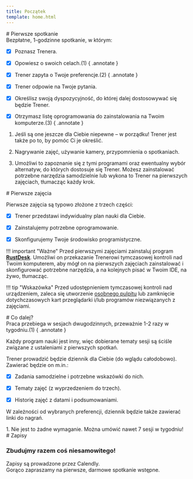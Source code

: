```yaml
---
title: Początek
template: home.html
---
```

<div class="heading" markdown>
# Pierwsze spotkanie
</div>
<div class="annotate" markdown>
Bezpłatne, 1-godzinne spotkanie, w którym:

- [x] Poznasz Trenera.

- [x] Opowiesz o swoich celach.(1)
{ .annotate }

- [x] Trener zapyta o Twoje preferencje.(2)
{ .annotate }

- [x] Trener odpowie na Twoje pytania.

- [x] Określisz swoją dyspozycyjność, do której dalej dostosowywać się będzie Trener.

- [x] Otrzymasz listę oprogramowania do zainstalowania na Twoim komputerze.(3)
{ .annotate }

</div>

1.  Jeśli są one jeszcze dla Ciebie niepewne – w porządku! Trener jest także po to, by pomóc Ci je    określić.

2.  Nagrywanie zajęć, używanie kamery, przypomnienia o spotkaniach.

3.  Umożliwi to zapoznanie się z tymi programami oraz ewentualny wybór alternatyw, do których dostosuje się Trener. Możesz zainstalować potrzebne narzędzia samodzielnie lub wykona to Trener na pierwszych zajęciach, tłumacząc każdy krok.

<div class="heading" markdown>
# Pierwsze zajęcia
</div>

Pierwsze zajęcia są typowo złożone z trzech części:

- [x] Trener przedstawi indywidualny plan nauki dla Ciebie.

- [x] Zainstalujemy potrzebne oprogramowanie.

- [x] Skonfigurujemy Twoje środowisko programistyczne.

!!! important "Ważne"
    Przed pierwszymi zajęciami zainstaluj program [**RustDesk**](https://rustdesk.com/). Umożliwi on przekazanie Trenerowi tymczasowej kontroli nad Twoim komputerem, aby mógł on na pierwszych zajęciach zainstalować i skonfigurować potrzebne narzędzia, a na kolejnych pisać w Twoim IDE, na żywo, tłumacząc.

!!! tip "Wskazówka"
    Przed udostępnieniem tymczasowej kontroli nad urządzeniem, zaleca się utworzenie [osobnego pulpitu](https://support.microsoft.com/pl-pl/windows/wiele-pulpit%C3%B3w-w-windows-36f52e38-5b4a-557b-2ff9-e1a60c976434) lub zamknięcie dotychczasowych kart przeglądarki i/lub programów niezwiązanych z zajęciami.

<div class="heading" markdown>
# Co dalej?
</div>
<div class="annotate" markdown>
Praca przebiega w sesjach dwugodzinnych, przeważnie 1-2 razy w tygodniu.(1)
{ .annotate }

Każdy program nauki jest inny, więc dobierane tematy sesji są ściśle związane z ustaleniami z pierwszych spotkań.

Trener prowadzić będzie dziennik dla Ciebie (do wglądu całodobowo). Zawierać będzie on m.in.:

- [x] Zadania samodzielne i potrzebne wskazówki do nich.

- [x] Tematy zajęć (z wyprzedzeniem do trzech).

- [x] Historię zajęć z datami i podsumowaniami.

W zależności od wybranych preferencji, dziennik będzie także zawierać linki do nagrań.
</div>
1.  Nie jest to żadne wymaganie. Można umówić nawet 7 sesji w tygodniu!


<div class="heading" markdown>
# Zapisy
</div>

<h3>Zbudujmy razem coś niesamowitego!</h3>

Zapisy są prowadzone przez Calendly.<br>
Gorąco zapraszamy na pierwsze, darmowe spotkanie wstępne.

<!-- Calendly inline widget begin -->
<div class="calendly-inline-widget" data-url="https://calendly.com/bartoszpiotrslawecki/naukapythona?hide_gdpr_banner=1" style="min-width:320px;height:700px;"></div>
<script type="text/javascript" src="https://assets.calendly.com/assets/external/widget.js" async></script>
<!-- Calendly inline widget end -->
